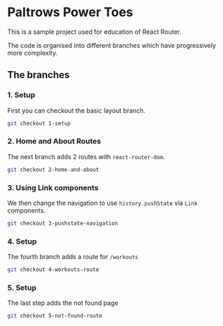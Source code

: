 # Paltrows Power Toes

This is a sample project used for education of React Router.

The code is organised into different branches which have progressively more complexity.

## The branches

### 1. Setup

First you can checkout the basic layout branch.

```bash
git checkout 1-setup
```

### 2. Home and About Routes

The next branch adds 2 routes with `react-router-dom`.

```bash
git checkout 2-home-and-about
```

### 3. Using Link components

We then change the navigation to use `history.pushState` via `Link` components.

```bash
git checkout 3-pushstate-navigation
```

### 4. Setup

The fourth branch adds a route for `/workouts`

```bash
git checkout 4-workouts-route
```

### 5. Setup

The last step adds the not found page

```bash
git checkout 5-not-found-route
```
<!-- Just adding a random comment --><!-- Just adding a random comment --><!-- Just adding a random comment -->